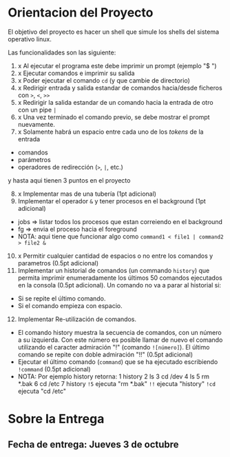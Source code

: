 Orientacion del Proyecto
========================

El objetivo del proyecto es hacer un shell que simule los shells del sistema operativo linux.

Las funcionalidades son las siguiente:

1. x Al ejecutar el programa este debe imprimir un prompt (ejemplo "$ ")
2. x Ejecutar comandos e imprimir su salida
3. x Poder ejecutar el comando `cd` (y que cambie de directorio)
4. x Redirigir entrada y salida estandar de comandos hacia/desde ficheros con `>`, `<`, `>>` 
5. x Redirigir la salida estandar de un comando hacia la entrada de otro con un pipe `|`
6. x Una vez terminado el comando previo, se debe mostrar el prompt nuevamente.
7. x Solamente habrá un espacio entre cada uno de los *tokens* de la entrada
  * comandos
  * parámetros
  * operadores de redirección (`>`, `|`, etc.)

y hasta aqui tienen 3 puntos en el proyecto

8. x Implementar mas de una tubería (1pt adicional)
9. Implementar el operador `&` y tener procesos en el background (1pt adicional)
  * jobs => listar todos los procesos que estan correiendo en el background
  * fg <pid> => envia el proceso <pid> hacia el foreground
  * NOTA: aqui tiene que funcionar algo como `command1 < file1 | command2 > file2 &`
10. x Permitir cualquier cantidad de espacios o no entre los comandos y parametros (0.5pt adicional)
11. Implementar un historial de comandos (un commando `history`) que permita imprimir enumeradamente los últimos 50 comandos ejecutados en la consola (0.5pt adicional). Un comando no va a parar al historial si:
  * Si se repite el último comando.
  * Si el comando empieza con espacio.
12. Implementar Re-utilización de comandos.
  * El comando history muestra la secuencia de comandos, con un número a su izquierda. Con este número es posible llamar de nuevo el comando utilizando el caracter admiración "!" (comando `![número]`). El último comando se repite con doble admiración "!!" (0.5pt adicional)
  * Ejecutar el último comando (`command`) que se ha ejecutado escribiendo `!command` (0.5pt adicional)
  * NOTA: Por ejemplo history retorna:
    1  history 
    2  ls 
    3  cd /dev 
    4  ls 
    5  rm *.bak
    6  cd /etc 
    7  history
   `!5` ejecuta "rm *.bak"
   `!!` ejecuta "history"
   `!cd` ejecuta "cd /etc"

Sobre la Entrega
================

Fecha de entrega: Jueves 3 de octubre
-------------------------------
